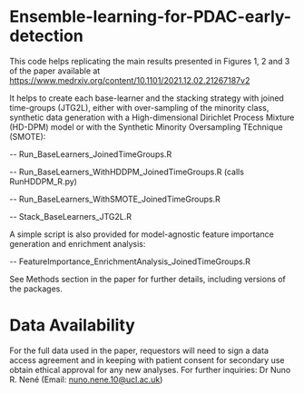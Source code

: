# Ensemble-learning-for-PDAC-early-detection


This code helps replicating the main results presented in Figures 1, 2 and 3 of the paper available at https://www.medrxiv.org/content/10.1101/2021.12.02.21267187v2 

It helps to create each base-learner and the stacking strategy with joined time-groups (JTG2L), either with over-sampling of the minority class, synthetic data generation with a High-dimensional Dirichlet Process Mixture (HD-DPM) model or with the Synthetic Minority Oversampling TEchnique (SMOTE):

-- Run_BaseLearners_JoinedTimeGroups.R

-- Run_BaseLearners_WithHDDPM_JoinedTimeGroups.R (calls RunHDDPM_R.py)

-- Run_BaseLearners_WithSMOTE_JoinedTimeGroups.R

-- Stack_BaseLearners_JTG2L.R

A simple script is also provided for model-agnostic feature importance generation and enrichment analysis:

-- FeatureImportance_EnrichmentAnalysis_JoinedTimeGroups.R

See Methods section in the paper for further details, including versions of the packages.


# Data Availability

For the full data used in the paper, requestors will need to sign a data access agreement and in keeping with patient consent for secondary use obtain ethical approval for any new analyses. For further inquiries: Dr Nuno R. Nené (Email: nuno.nene.10@ucl.ac.uk)
